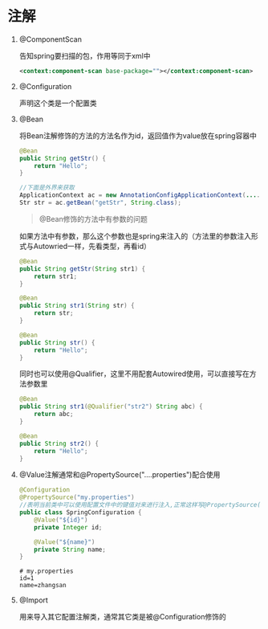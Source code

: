 # 注解

1. @ComponentScan

   告知spring要扫描的包，作用等同于xml中

   ```xml
   <context:component-scan base-package=""></context:component-scan>
   ```

2. @Configuration

   声明这个类是一个配置类

3. @Bean

   将Bean注解修饰的方法的方法名作为id，返回值作为value放在spring容器中

   ```java
   @Bean
   public String getStr() {
       return "Hello";
   }
   
   //下面是外界来获取
   ApplicationContext ac = new AnnotationConfigApplicationContext(....class);
   Str str = ac.getBean("getStr", String.class);
   ```

   > @Bean修饰的方法中有参数的问题

   如果方法中有参数，那么这个参数也是spring来注入的（方法里的参数注入形式与Autowried一样，先看类型，再看id）

   ```java
   @Bean
   public String getStr(String str1) {
       return str1;
   }
   
   @Bean
   public String str1(String str) {
       return str;
   }
   
   @Bean
   public String str() {
       return "Hello";
   }
   ```

   同时也可以使用@Qualifier，这里不用配套Autowired使用，可以直接写在方法参数里

   ```java
   @Bean
   public String str1(@Qualifier("str2") String abc) {
       return abc;
   }
   
   @Bean
   public String str2() {
       return "Hello";
   }
   ```

4. @Value注解通常和@PropertySource("....properties")配合使用

   ```java
   @Configuration
   @PropertySource("my.properties")  
   //表明当前类中可以使用配置文件中的键值对来进行注入,正常这样写@PropertySource("classpath:my.properties"),加个classpath，就知道是类路径。
   public class SpringConfiguration {
       @Value("${id}")
       private Integer id;
   
       @Value("${name}")
       private String name;
   }
   ```
   
   ```properties
   # my.properties
   id=1
   name=zhangsan
   ```
   
5. @Import

   用来导入其它配置注解类，通常其它类是被@Configuration修饰的

